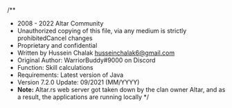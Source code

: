 /**
 * 2008 - 2022 Altar Community
 * Unauthorized copying of this file, via any medium is strictly prohibitedCancel changes
 * Proprietary and confidential 
 * Written by Hussein Chalak <husseinchalak6@gmail.com>
 * Original Author: WarriorBuddy#9000 on Discord
 * Function: Skill calculations
 * Requirements: Latest version of Java
 * Version 7.2.0 Update: 09/2021 (MM/YYYY)
 * __Note:__ Altar.rs web server got taken down by the clan owner Altar, and as a result, the applications are running locally
 */
